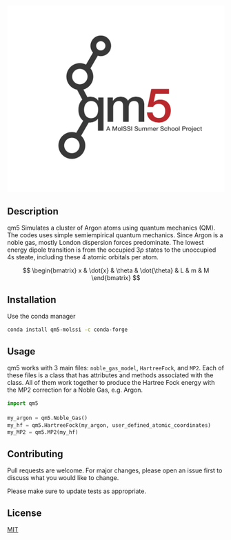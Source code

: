 
![](qm5.png)


## Description
qm5 Simulates a cluster of Argon atoms using quantum mechanics (QM). The codes uses simple semiempirical quantum mechanics. Since Argon is a noble gas, mostly London dispersion forces predominate. The lowest energy dipole transition is from the occupied $3p$ states to the unoccupied 4s steate, including these 4 atomic orbitals per atom.  

$$ \begin{bmatrix} x & \dot{x} & \theta & \dot{\theta} & L & m & M \end{bmatrix} $$


## Installation

Use the conda manager

```bash
conda install qm5-molssi -c conda-forge
```

## Usage

qm5 works with 3 main files: `noble_gas_model`, `HartreeFock`, and `MP2`. Each of these files is a class that has attributes and methods associated with the class. All of them work together to produce the Hartree Fock energy with the MP2 correction for a Noble Gas, e.g. Argon. 


```python
import qm5

my_argon = qm5.Noble_Gas()
my_hf = qm5.HartreeFock(my_argon, user_defined_atomic_coordinates)
my_MP2 = qm5.MP2(my_hf)


```

## Contributing
Pull requests are welcome. For major changes, please open an issue first to discuss what you would like to change.

Please make sure to update tests as appropriate.

## License
[MIT](https://choosealicense.com/licenses/mit/)
